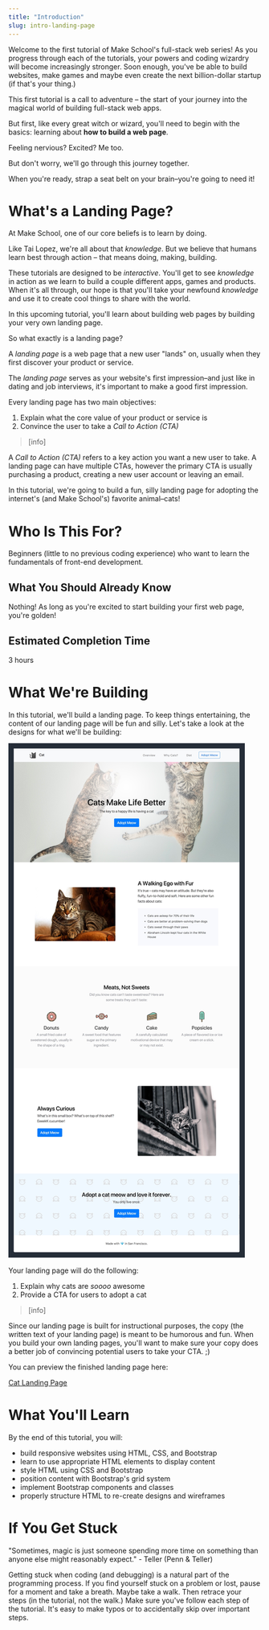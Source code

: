 ```yaml
---
title: "Introduction"
slug: intro-landing-page
---
```


Welcome to the first tutorial of Make School's full-stack web series! As you progress through each of the tutorials, your powers and coding wizardry will become increasingly stronger. Soon enough, you've be able to build websites, make games and maybe even create the next billion-dollar startup (if that's your thing.)

This first tutorial is a call to adventure – the start of your journey into the magical world of building full-stack web apps. 

But first, like every great witch or wizard, you'll need to begin with the basics: learning about **how to build a web page**.

Feeling nervious? Excited? Me too. 

But don't worry, we'll go through this journey together.

When you're ready, strap a seat belt on your brain–you're going to need it!

# What's a Landing Page?

At Make School, one of our core beliefs is to learn by doing. 

Like Tai Lopez, we're all about that _knowledge_. But we believe that humans learn best through action – that means doing, making, building.

These tutorials are designed to be *interactive*. You'll get to see _knowledge_ in action as we learn to build a couple different apps, games and products. When it's all through, our hope is that you'll take your newfound _knowledge_ and use it to create cool things to share with the world.

In this upcoming tutorial, you'll learn about building web pages by building your very own landing page. 

So what exactly is a landing page?

A _landing page_ is a web page that a new user "lands" on, usually when they first discover your product or service.

The _landing page_ serves as your website's first impression–and just like in dating and job interviews, it's important to make a good first impression.

Every landing page has two main objectives:

1. Explain what the core value of your product or service is
1. Convince the user to take a _Call to Action (CTA)_

> [info]
>
A _Call to Action (CTA)_ refers to a key action you want a new user to take. A landing page can have multiple CTAs, however the primary CTA is usually purchasing a product, creating a new user account or leaving an email.

In this tutorial, we're going to build a fun, silly landing page for adopting the internet's (and Make School's) favorite animal–cats!

# Who Is This For?

Beginners (little to no previous coding experience) who want to learn the fundamentals of front-end development.

## What You Should Already Know

Nothing! As long as you're excited to start building your first web page, you're golden!

## Estimated Completion Time

3 hours

# What We're Building

In this tutorial, we'll build a landing page. To keep things entertaining, the content of our landing page will be fun and silly. Let's take a look at the designs for what we'll be building:

![Landing Page Design](assets/lp_design.jpg)

Your landing page will do the following:

1. Explain why cats are _soooo_ awesome
1. Provide a CTA for users to adopt a cat

> [info]
>
Since our landing page is built for instructional purposes, the copy (the written text of your landing page) is meant to be humorous and fun. When you build your own landing pages, you'll want to make sure your copy does a better job of convincing potential users to take your CTA. ;)

You can preview the finished landing page here:

<!-- TODO: change link to github page provided by make school -->

[Cat Landing Page](http://www.ocwang.com/cats-landing-page/)

# What You'll Learn

By the end of this tutorial, you will:

- build responsive websites using HTML, CSS, and Bootstrap
- learn to use appropriate HTML elements to display content
- style HTML using CSS and Bootstrap
- position content with Bootstrap's grid system
- implement Bootstrap components and classes
- properly structure HTML to re-create designs and wireframes


# If You Get Stuck

"Sometimes, magic is just someone spending more time on something than anyone else might reasonably expect." - Teller (Penn & Teller)

Getting stuck when coding (and debugging) is a natural part of the programming process. If you find yourself stuck on a problem or lost, pause for a moment and take a breath. Maybe take a walk. Then retrace your steps (in the tutorial, not the walk.) Make sure you've follow each step of the tutorial. It's easy to make typos or to accidentally skip over important steps.
